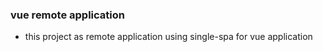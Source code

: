 ### vue remote application
-   this project as remote application using single-spa for vue application